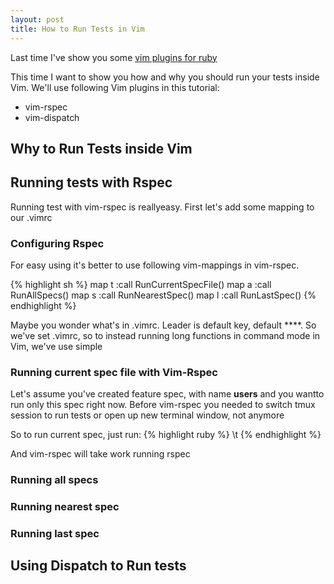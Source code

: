 ```yaml
---
layout: post
title: How to Run Tests in Vim
---
```


Last time I've show you some [vim plugins for ruby]()

This time I want to show you how and why you should run your tests inside Vim. We'll use following Vim plugins in this tutorial:

* vim-rspec
* vim-dispatch

## Why to Run Tests inside Vim


## Running tests with Rspec

Running test with vim-rspec is reallyeasy. First let's add some mapping to our .vimrc

### Configuring Rspec

For easy using it's better to use following vim-mappings in vim-rspec.

{% highlight sh %}
map <Leader>t :call RunCurrentSpecFile()<CR>
map <Leader>a :call RunAllSpecs()<CR>
map <Leader>s :call RunNearestSpec()<CR>
map <Leader>l :call RunLastSpec()<CR>
{% endhighlight %}

Maybe you wonder what's **<Leader>** in .vimrc. Leader is default key, default **\**. So we've set .vimrc, so to instead running long functions in command mode in Vim, we've use simple

### Running current spec file with Vim-Rspec

Let's assume you've created feature spec, with name **users** and you wantto run only this spec right now. Before vim-rspec you needed to switch tmux session to run tests or open up new terminal window, not anymore

So to run current spec, just run:
{% highlight ruby %}
\t
{% endhighlight %}

And vim-rspec will take work running rspec
### Running all specs

### Running nearest spec

### Running last spec

## Using Dispatch to Run tests 
